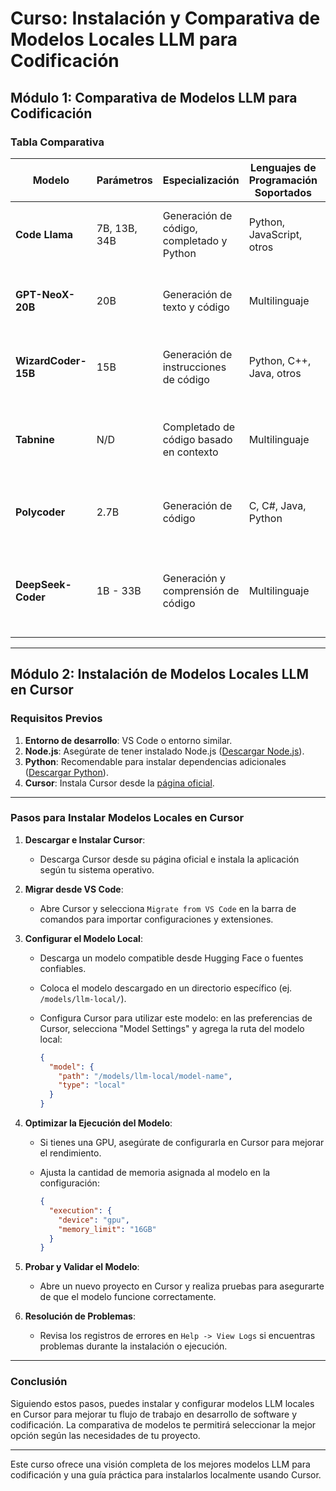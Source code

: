 # Curso: Instalación y Comparativa de Modelos Locales LLM para Codificación

## Módulo 1: Comparativa de Modelos LLM para Codificación

### Tabla Comparativa

| **Modelo**          | **Parámetros** | **Especialización**                       | **Lenguajes de Programación Soportados** | **Fortalezas**                                                              | **Casos de Uso**                                       |
| ------------------- | -------------- | ----------------------------------------- | ---------------------------------------- | --------------------------------------------------------------------------- | ------------------------------------------------------ |
| **Code Llama**      | 7B, 13B, 34B   | Generación de código, completado y Python | Python, JavaScript, otros                | Especializado en Python y tareas de completado de código.                   | Proyectos con foco en Python.                          |
| **GPT-NeoX-20B**    | 20B            | Generación de texto y código              | Multilinguaje                            | Gran comprensión contextual y generación coherente.                         | Investigaciones y proyectos multilingües.              |
| **WizardCoder-15B** | 15B            | Generación de instrucciones de código     | Python, C++, Java, otros                 | Entrenado con el enfoque Evol-Instruct para mejorar precisión.              | Tareas de codificación general.                        |
| **Tabnine**         | N/D            | Completado de código basado en contexto   | Multilinguaje                            | Personalización a código privado y soporte para múltiples lenguajes.        | Empresas con necesidades específicas.                  |
| **Polycoder**       | 2.7B           | Generación de código                      | C, C#, Java, Python                      | Especialmente bueno en C, código abierto y personalizable.                  | Desarrollo de código en C y entornos de investigación. |
| **DeepSeek-Coder**  | 1B - 33B       | Generación y comprensión de código        | Multilinguaje                            | Alto rendimiento en generación de código y ventanas de contexto extendidas. | Codificación a gran escala y proyectos complejos.      |

---

## Módulo 2: Instalación de Modelos Locales LLM en Cursor

### Requisitos Previos

1. **Entorno de desarrollo**: VS Code o entorno similar.
2. **Node.js**: Asegúrate de tener instalado Node.js ([Descargar Node.js](https://nodejs.org/)).
3. **Python**: Recomendable para instalar dependencias adicionales ([Descargar Python](https://www.python.org/downloads/)).
4. **Cursor**: Instala Cursor desde la [página oficial](https://cursor.com/download).

---

### Pasos para Instalar Modelos Locales en Cursor

1. **Descargar e Instalar Cursor**:
   - Descarga Cursor desde su página oficial e instala la aplicación según tu sistema operativo.
2. **Migrar desde VS Code**:

   - Abre Cursor y selecciona `Migrate from VS Code` en la barra de comandos para importar configuraciones y extensiones.

3. **Configurar el Modelo Local**:

   - Descarga un modelo compatible desde Hugging Face o fuentes confiables.
   - Coloca el modelo descargado en un directorio específico (ej. `/models/llm-local/`).
   - Configura Cursor para utilizar este modelo: en las preferencias de Cursor, selecciona "Model Settings" y agrega la ruta del modelo local:

     ```json
     {
       "model": {
         "path": "/models/llm-local/model-name",
         "type": "local"
       }
     }
     ```

4. **Optimizar la Ejecución del Modelo**:

   - Si tienes una GPU, asegúrate de configurarla en Cursor para mejorar el rendimiento.
   - Ajusta la cantidad de memoria asignada al modelo en la configuración:

     ```json
     {
       "execution": {
         "device": "gpu",
         "memory_limit": "16GB"
       }
     }
     ```

5. **Probar y Validar el Modelo**:

   - Abre un nuevo proyecto en Cursor y realiza pruebas para asegurarte de que el modelo funcione correctamente.

6. **Resolución de Problemas**:
   - Revisa los registros de errores en `Help -> View Logs` si encuentras problemas durante la instalación o ejecución.

---

### Conclusión

Siguiendo estos pasos, puedes instalar y configurar modelos LLM locales en Cursor para mejorar tu flujo de trabajo en desarrollo de software y codificación. La comparativa de modelos te permitirá seleccionar la mejor opción según las necesidades de tu proyecto.

---

Este curso ofrece una visión completa de los mejores modelos LLM para codificación y una guía práctica para instalarlos localmente usando Cursor.
